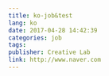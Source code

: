 ```yaml
---
title: ko-job&test
lang: ko
date: 2017-04-28 14:42:39
categories: job
tags:
publisher: Creative Lab
link: http://www.naver.com
---
```

